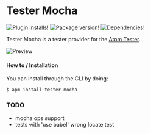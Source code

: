 # Tester Mocha

<!-- [![Build Status](https://img.shields.io/circleci/project/yacut/tester.svg?style=flat-square)](https://circleci.com/gh/yacut/tester) -->
[![Plugin installs!](https://img.shields.io/apm/dm/tester-mocha.svg?style=flat-square)](https://atom.io/packages/tester-mocha)
[![Package version!](https://img.shields.io/apm/v/tester-mocha.svg?style=flat-square)](https://atom.io/packages/tester-mocha)
[![Dependencies!](https://img.shields.io/david/yacut/tester-mocha.svg?style=flat-square)](https://david-dm.org/yacut/tester-mocha)

Tester Mocha is a tester provider for the [Atom Tester](https://atom.io/packages/tester).

![Preview](https://raw.githubusercontent.com/yacut/tester-mocha/master/preview.gif)

#### How to / Installation

You can install through the CLI by doing:

```
$ apm install tester-mocha
```

### TODO

- mocha ops support
- tests with 'use babel' wrong locate test
